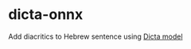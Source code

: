 # dicta-onnx

Add diacritics to Hebrew sentence using [Dicta model](https://huggingface.co/dicta-il/dictabert-large-char-menaked)